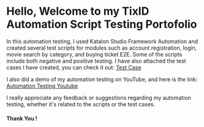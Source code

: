 # Hello, Welcome to my TixID Automation Script Testing Portofolio

In this automation testing, I used Katalon Studio Framework Automation and created several test scripts for modules such as account registration, login, movie search by category, and buying ticket E2E. Some of the scripts include both negative and positive testing. I have also attached the test cases I have created, you can check it out:
[Test Case](https://docs.google.com/spreadsheets/d/1MucMfKqVfSVyGGydLRN6j3IEYSKMXpX3/edit?usp=drive_link&ouid=105477547081568222128&rtpof=true&sd=true)

I also did a demo of my automation testing on YouTube, and here is the link:
[Automation Testing Youtube](https://youtu.be/o7vtBAgxZXI)

I really appreciate any feedback or suggestions regarding my automation testing, whether it's related to the scripts or the test cases.

#### Thank You !
